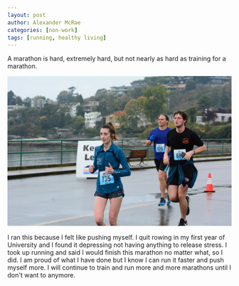 ```yaml
---
layout: post
author: Alexander McRae
categories: [non-work]
tags: [running, healthy living]
---
```


A marathon is hard, extremely hard, but not nearly as hard as training for a marathon.

![Marathon Photo Pain](/assets/images/Marathon2018.jpeg)

I ran this because I felt like pushing myself. I quit rowing in my first year of University and I found it depressing not having anything to release stress. I took up running and said I would finish this marathon no matter what, so I did. I am proud of what I have done but I know I can run it faster and push myself more. I will continue to train and run more and more marathons until I don't want to anymore.